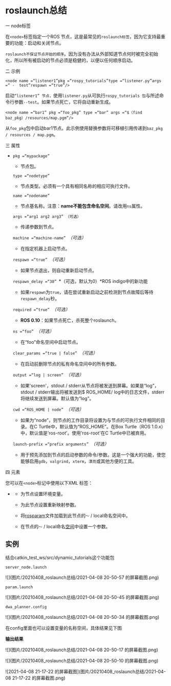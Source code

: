 # roslaunch总结

一 node标签

在`<node>`标签指定一个ROS 节点，这是最常见的`roslaunch标签`，因为它支持最重要的功能：启动和关闭节点。

`roslaunch不保证节点开始的顺序`。因为没有办法从外部知道节点何时被完全初始化，所以所有被启动的节点必须是稳健的，以便以任何顺序启动。

 二 示例

```
<node name =“listener1”pkg =“rospy_tutorials”type =“listener.py”args =“ -  test”respawn =“true”/>
```

启动`“listener1” 节点，`使用`listener.py`从可执行`rospy_tutorials 包`与所述命令行参数`--test`。如果节点死亡，它将自动重新生成。

```
<node name =“bar1” pkg =“foo_pkg” type =“bar” args =“$（find baz_pkg）/resources/map.pgm”/>
```

从`foo_pkg`包中启动bar1节点。此示例使用替换参数将可移植引用传递到`baz_pkg / resources / map.pgm`。 

三 属性

- `pkg =“mypackage”`

  - 节点包。

  `type =“nodetype”`

  - 节点类型。必须有一个具有相同名称的相应可执行文件。

  `name =“nodename”`

  - 节点基名称。注意：**name不能包含命名空间**。请改用`ns`属性。

  `args =“arg1 arg2 arg3” （可选）`

  - 传递参数到节点。

  `machine =“machine-name” `*（可选）*

  - 在指定机器上启动节点。

  `respawn =“true” `*（可选）*

  - 如果节点退出，则自动重新启动节点。

  `respawn_delay =“30” `*（可选，默认为0）*ROS indigo中的新功能

  - 如果`respawn`为`true`，请在尝试重新启动之前检测到节点故障后等待`respawn_delay`秒。

  `required =“true” `*（可选）*

  - **ROS 0.10**：如果节点死亡，杀死整个roslaunch。

  `ns =“foo” `*（可选）*

  - 在“foo”命名空间中启动节点。

  `clear_params =“true | false” `*（可选）*

  - 在启动前删除节点的私有命名空间中的所有参数。

  `output =“log | screen” `*（可选）*

  - 如果'screen'，stdout / stderr从节点将被发送到屏幕。如果是“log”，stdout / stderr输出将被发送到$ ROS_HOME/ log中的日志文件，stderr将继续发送到屏幕。默认值为“log”。

  `cwd =“ROS_HOME | node” `*（可选）*

  - 如果为“node”，则节点的工作目录将设置为与节点的可执行文件相同的目录。在C Turtle中，默认值为“ROS_HOME”。在Box Turtle（ROS 1.0.x）中，默认值是'ros-root'。使用'ros-root'在C Turtle中已被弃用。

  `launch-prefix =“prefix arguments” `*（可选）*

  - 用于预先添加到节点的启动参数的命令/参数。这是一个强大的功能，使您能够启用`gdb`，`valgrind`，`xterm`，`漂亮`或其他方便的工具。

四 元素

您可以在`<node>`标记中使用以下XML 标签：

- [](http://wiki.ros.org/roslaunch/XML/env)

  - 为节点设置环境变量。

  [](http://wiki.ros.org/roslaunch/XML/remap)

  - 为此节点设置重新映射参数。

  [](http://wiki.ros.org/roslaunch/XML/rosparam)

  - 将[rosparam](http://wiki.ros.org/rosparam)文件加载到此节点的`〜` / local命名空间中。

  [](http://wiki.ros.org/roslaunch/XML/param)

  - 在节点的`〜` / local命名[空间](http://wiki.ros.org/Parameters)中设置一个参数。

## 实例

结合catkin_test_ws/src/dynamic_tutorials这个功能包

`server_node.launch`

![](图片/20210408_roslaunch总结/2021-04-08 20-50-57 的屏幕截图.png)

`param.launch`

![](图片/20210408_roslaunch总结/2021-04-08 20-50-45 的屏幕截图.png)

`dwa_planner.config`

![](图片/20210408_roslaunch总结/2021-04-08 20-50-34 的屏幕截图.png)

在config里面也可以设置变量的名称空间，具体结果见下图

**输出结果**

![](图片/20210408_roslaunch总结/2021-04-08 20-50-17 的屏幕截图.png)

![](图片/20210408_roslaunch总结/2021-04-08 20-50-10 的屏幕截图.png)

![2021-04-08 21-17-22 的屏幕截图](图片/20210408_roslaunch总结/2021-04-08 21-17-22 的屏幕截图.png)

